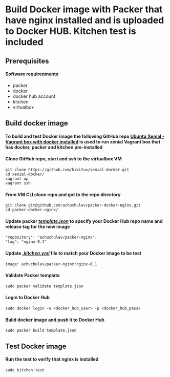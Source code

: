 # Build Docker image with Packer that have nginx installed and is uploaded to Docker HUB. Kitchen test is included

## Prerequisites

#### Software requirenments

* packer
* docker
* docker hub account
* kitchen
* virtualbox

## Build docker image

#### To build and test Docker image the following GitHub repo [Ubuntu Xenial - Vagrant box with docker installed](https://github.com/kikitux/xenial-docker) is used to run xenial Vagrant box that has docker, packer and kitchen pre-installed

#### Clone GitHub repo, start and ssh to the virtualbox VM

```
git clone https://github.com/kikitux/xenial-docker.git
cd xenial-docker/
vagrant up
vagrant ssh
```

#### From VM CLI clone repo and got to the repo directory
  
```
git clone git@github.com:achuchulev/packer-docker-nginx.git
cd packer-docker-nginx/
```

#### Update packer _[template.json](https://github.com/achuchulev/packer-docker-nginx/blob/master/template.json)_ to specify your Docker Hub repo name and release tag for the new image 
   
```
"repository": "achuchulev/packer-nginx",
"tag": "nginx-0.1"
```
    
#### Update _[.kitchen.yml](https://github.com/achuchulev/packer-docker-nginx/blob/master/.kitchen.yml)_ file to match your Docker image to be test

`image: achuchulev/packer-nginx:nginx-0.1`
   
#### Validate Packer template
`sudo packer validate template.json`

#### Login to Docker Hub
`sudo docker login -u <docker_hub_user> -p <docker_hub_pass>`

#### Build docker image and push it to Docker Hub
`sudo packer build template.json`


## Test Docker image

#### Run the test to verify that nginx is installed

`sudo kitchen test`
